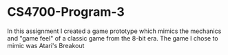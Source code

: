# CS4700-Program-3
In this assignment I created a game prototype which mimics the mechanics and "game feel" of a classic  game from the 8-bit era.  The game I chose to mimic was Atari's Breakout
